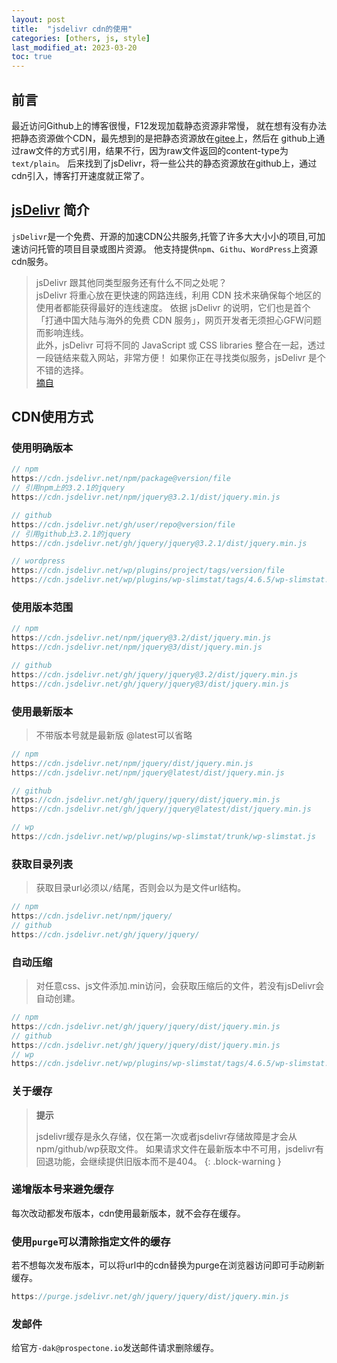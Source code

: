 ```yaml
---
layout: post
title:  "jsdelivr cdn的使用"
categories: [others, js, style]
last_modified_at: 2023-03-20
toc: true
---
```


## 前言
最近访问Github上的博客很慢，F12发现加载静态资源非常慢，
就在想有没有办法把静态资源做个CDN，最先想到的是把静态资源放在[gitee](https://gitee.com)上，然后在
github上通过raw文件的方式引用，结果不行，因为raw文件返回的content-type为`text/plain`。
后来找到了jsDelivr，将一些公共的静态资源放在github上，通过cdn引入，博客打开速度就正常了。

## [jsDelivr](https://www.jsdelivr.com/) 简介
`jsDelivr`是一个免费、开源的加速CDN公共服务,托管了许多大大小小的项目,可加速访问托管的项目目录或图片资源。
他支持提供`npm`、`Githu`、`WordPress`上资源cdn服务。

>jsDelivr 跟其他同类型服务还有什么不同之处呢？  
jsDelivr 将重心放在更快速的网路连线，利用 CDN 技术来确保每个地区的使用者都能获得最好的连线速度。
依据 jsDelivr 的说明，它们也是首个「打通中国大陆与海外的免费 CDN 服务」，网页开发者无须担心GFW问题而影响连线。  
此外，jsDelivr 可将不同的 JavaScript 或 CSS libraries 整合在一起，透过一段链结来载入网站，非常方便！
> 如果你正在寻找类似服务，jsDelivr 是个不错的选择。  
> [摘自](https://blog.csdn.net/larpland/article/details/101349605)


## CDN使用方式
### 使用明确版本

```js
// npm
https://cdn.jsdelivr.net/npm/package@version/file
// 引用npm上的3.2.1的jquery
https://cdn.jsdelivr.net/npm/jquery@3.2.1/dist/jquery.min.js

// github
https://cdn.jsdelivr.net/gh/user/repo@version/file
// 引用github上3.2.1的jquery
https://cdn.jsdelivr.net/gh/jquery/jquery@3.2.1/dist/jquery.min.js

// wordpress
https://cdn.jsdelivr.net/wp/plugins/project/tags/version/file
https://cdn.jsdelivr.net/wp/plugins/wp-slimstat/tags/4.6.5/wp-slimstat.js
```

### 使用版本范围
```js
// npm
https://cdn.jsdelivr.net/npm/jquery@3.2/dist/jquery.min.js
https://cdn.jsdelivr.net/npm/jquery@3/dist/jquery.min.js

// github
https://cdn.jsdelivr.net/gh/jquery/jquery@3.2/dist/jquery.min.js
https://cdn.jsdelivr.net/gh/jquery/jquery@3/dist/jquery.min.js
```
### 使用最新版本
> 不带版本号就是最新版 @latest可以省略

```js
// npm 
https://cdn.jsdelivr.net/npm/jquery/dist/jquery.min.js
https://cdn.jsdelivr.net/npm/jquery@latest/dist/jquery.min.js

// github
https://cdn.jsdelivr.net/gh/jquery/jquery/dist/jquery.min.js
https://cdn.jsdelivr.net/gh/jquery/jquery@latest/dist/jquery.min.js

// wp
https://cdn.jsdelivr.net/wp/plugins/wp-slimstat/trunk/wp-slimstat.js
```

### 获取目录列表
> 获取目录url必须以`/`结尾，否则会以为是文件url结构。
   
```js
// npm
https://cdn.jsdelivr.net/npm/jquery/
// github
https://cdn.jsdelivr.net/gh/jquery/jquery/
```

### 自动压缩
> 对任意css、js文件添加.min访问，会获取压缩后的文件，若没有jsDelivr会自动创建。
    
```js
// npm
https://cdn.jsdelivr.net/gh/jquery/jquery/dist/jquery.min.js
// github
https://cdn.jsdelivr.net/gh/jquery/jquery/dist/jquery.min.js
// wp
https://cdn.jsdelivr.net/wp/plugins/wp-slimstat/tags/4.6.5/wp-slimstat.min.js
```

### 关于缓存

> **提示**
> 
> jsdelivr缓存是永久存储，仅在第一次或者jsdelivr存储故障是才会从npm/github/wp获取文件。
> 如果请求文件在最新版本中不可用，jsdelivr有回退功能，会继续提供旧版本而不是404。
{: .block-warning }

### 递增版本号来避免缓存

每次改动都发布版本，cdn使用最新版本，就不会存在缓存。

### 使用`purge`可以清除指定文件的缓存

若不想每次发布版本，可以将url中的cdn替换为purge在浏览器访问即可手动刷新缓存。
```js
https://purge.jsdelivr.net/gh/jquery/jquery/dist/jquery.min.js    
```

### 发邮件
给官方`-dak@prospectone.io`发送邮件请求删除缓存。
